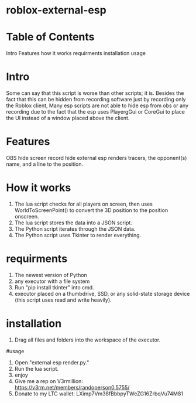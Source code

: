 # roblox-external-esp

# Table of Contents
Intro
Features
how it works
requirments
installation
usage

# Intro
Some can say that this script is worse than other scripts; it is. Besides the fact that this can be hidden from recording software just by recording only the Roblox client, Many esp scripts are not able to hide esp from obs or any recording due to the fact that the esp uses PlayergGui or CoreGui to place the UI instead of a window placed above the client.

# Features
OBS hide
screen record hide
external esp
renders tracers, the opponent(s) name, and a line to the position.

# How it works
1. The lua script checks for all players on screen, then uses WorldToScreenPoint() to convert the 3D position to the position onscreen.
2. The lua script stores the data into a JSON script.
3. The Python script iterates through the JSON data.
4. The Python script uses Tkinter to render everything.

# requirments
1. The newest version of Python
2. any executor with a file system
3. Run "pip install tkinter" into cmd.
4. executor placed on a thumbdrive, SSD, or any solid-state storage device (this script uses read and write heavily).

# installation
1. Drag all files and folders into the workspace of the executor.

#usage
1. Open "external esp render.py."
2. Run the lua script.
3. enjoy
4. Give me a rep on V3rmillion: https://v3rm.net/members/randoperson0.5755/
5. Donate to my LTC wallet: LXimp7Vm38fBbbpyTWeZG16ZrbqVu74M81

